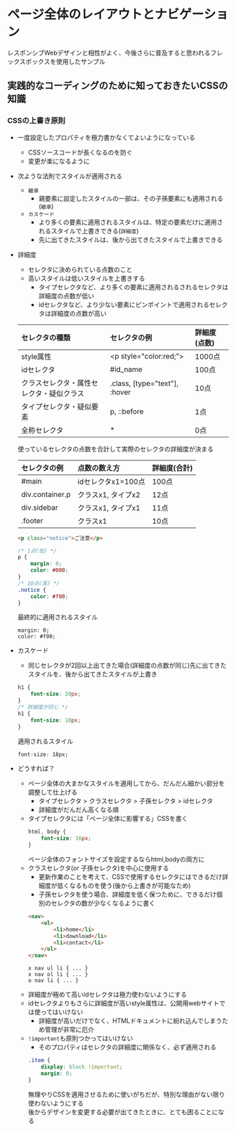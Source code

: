 # ページ全体のレイアウトとナビゲーション

レスポンシブWebデザインと相性がよく、今後さらに普及すると思われるフレックスボックスを使用したサンプル

## 実践的なコーディングのために知っておきたいCSSの知識

### CSSの上書き原則

* 一度設定したプロパティを極力書かなくてよいようになっている
  * CSSソースコードが長くなるのを防ぐ
  * 変更が楽になるように

* 次ような法則でスタイルが適用される
  * `継承`
    * 親要素に設定したスタイルの一部は、その子孫要素にも適用される(`継承`)
  * `カスケード`
    * より多くの要素に適用されるスタイルは、特定の要素だけに適用されるスタイルで上書きできる(`詳細度`)
    * 先に出てきたスタイルは、後から出てきたスタイルで上書きできる

* 詳細度
  * セレクタに決められている点数のこと
  * 高いスタイルは低いスタイルを上書きする
    * タイプセレクタなど、より多くの要素に適用されるされるセレクタは詳細度の点数が低い
    * idセレクタなど、より少ない要素にピンポイントで適用されるセレクタは詳細度の点数が高い

  |セレクタの種類|セレクタの例|詳細度(点数)|
  |:--|:--|:--|
  |style属性|&lt;p style="color:red;"&gt;|1000点|
  |idセレクタ|#id_name|100点|
  |クラスセレクタ・属性セレクタ・疑似クラス|.class, [type="text"], :hover|10点|
  |タイプセレクタ・疑似要素|p, ::before|1点|
  |全称セレクタ|*|0点|

  使っているセレクタの点数を合計して実際のセレクタの詳細度が決まる

  |セレクタの例|点数の数え方|詳細度(合計)|
  |:--|:--|:--|
  |#main|idセレクタx1=100点|100点|
  |div.container.p|クラスx1, タイプx2|12点|
  |div.sidebar|クラスx1, タイプx1|11点|
  |.footer|クラスx1|10点|

  ```html
  <p class="notice">ご注意</p>
  ```
  ```css
  /* 1点(低) */
  p {
      margin: 0;
      color: #000;
  }
  /* 10点(高) */
  .notice {
      color: #f00;
  }
  ```
  最終的に適用されるスタイル
  ```
  margin: 0;
  color: #f00;
  ```

* カスケード
  * 同じセレクタが2回以上出てきた場合(詳細度の点数が同じ)先に出てきたスタイルを、後から出てきたスタイルが上書き
  ```css
  h1 {
      font-size: 20px;
  }
  /* 詳細度が同じ */
  h1 {
      font-size: 18px;
  }
  ```
  適用されるスタイル
  ```css
  font-size: 18px;
  ```

* どうすれば？
  * ページ全体の大まかなスタイルを適用してから、だんだん細かい部分を調整して仕上げる
    * タイプセレクタ > クラスセレクタ > 子孫セレクタ > idセレクタ
    * 詳細度がだんだん高くなる順
  * タイプセレクタには「ページ全体に影響する」CSSを書く
    ```css
    html, body {
        font-size: 16px;
    }
    ```
    ページ全体のフォントサイズを設定するならhtml,bodyの両方に
  * クラスセレクタ(or 子孫セレクタ)を中心に使用する
    * 更新作業のことを考えて、CSSで使用するセレクタにはできるだけ詳細度が低くなるものを使う(後から上書きが可能なため)
    * 子孫セレクタを使う場合、詳細度を低く保つために、できるだけ個別のセレクタの数が少なくなるように書く
    ```html
    <nav>
        <ul>
            <li>home</li>
            <li>download</li>
            <li>contact</li>
        </ul>
    </nav>
    ```
    ```
    x nav ul li { ... }
    x nav ol li { ... }
    o nav li { ... }
    ```
  * 詳細度が極めて高いidセレクタは極力使わないようにする
  * idセレクタよりもさらに詳細度が高いstyle属性は、公開用webサイトでは使ってはいけない
    * 詳細度が高いだけでなく、HTMLドキュメントに紛れ込んでしまうため管理が非常に厄介
  * `!important`も原則つかってはいけない
    * そのプロパティはセレクタの詳細度に関係なく、必ず適用される
    ```css
    .item {
        display: block !important;
        margin: 0;
    }
    ```
    無理やりCSSを適用させるために使いがちだが、特別な理由がない限り使わないようにする  
    後からデザインを変更する必要が出てきたときに、とても困ることになる
